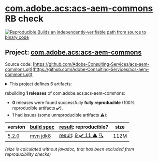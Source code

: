 [com.adobe.acs:acs-aem-commons](https://search.maven.org/artifact/com.adobe.acs/acs-aem-commons/) RB check
=======

[![Reproducible Builds](https://reproducible-builds.org/images/logos/rb.svg) an independently-verifiable path from source to binary code](https://reproducible-builds.org/)

## Project: [com.adobe.acs:acs-aem-commons](https://search.maven.org/artifact/com.adobe.acs/acs-aem-commons/)

Source code: [https://github.com/Adobe-Consulting-Services/acs-aem-commons.git](https://github.com/Adobe-Consulting-Services/acs-aem-commons.git)

<details><summary>This project defines 6 artifacts:</summary>

* [com.adobe.acs:acs-aem-commons](https://search.maven.org/artifact/com.adobe.acs/acs-aem-commons/)
* [com.adobe.acs:acs-aem-commons-bundle](https://search.maven.org/artifact/com.adobe.acs/acs-aem-commons-bundle/)
* [com.adobe.acs:acs-aem-commons-content](https://search.maven.org/artifact/com.adobe.acs/acs-aem-commons-content/)
* [com.adobe.acs:acs-aem-commons-oakpal-checks](https://search.maven.org/artifact/com.adobe.acs/acs-aem-commons-oakpal-checks/)
* [com.adobe.acs:acs-aem-commons-ui.apps](https://search.maven.org/artifact/com.adobe.acs/acs-aem-commons-ui.apps/)
* [com.adobe.acs:acs-aem-commons-ui.content](https://search.maven.org/artifact/com.adobe.acs/acs-aem-commons-ui.content/)
</details>

rebuilding **1 releases** of com.adobe.acs:acs-aem-commons:
- **0** releases were found successfully **fully reproducible** (100% reproducible artifacts :heavy_check_mark:),
- 1 had issues (some unreproducible artifacts :warning:):

| version | [build spec](/BUILDSPEC.md) | [result](https://reproducible-builds.org/docs/jvm/): reproducible? | size |
| -- | --------- | ------ | -- |
| [5.2.0](https://search.maven.org/artifact/com.adobe.acs/acs-aem-commons/5.2.0/pom) | [mvn jdk8](acs-aem-commons-5.2.0.buildspec) | [result](acs-aem-commons-5.2.0.buildinfo): [9 :heavy_check_mark:  11 :warning:](acs-aem-commons-5.2.0.buildcompare) [:mag:](acs-aem-commons-5.2.0.diffoscope) | 112M |

<i>(size is calculated without javadoc, that has been excluded from reproducibility checks)</i>
